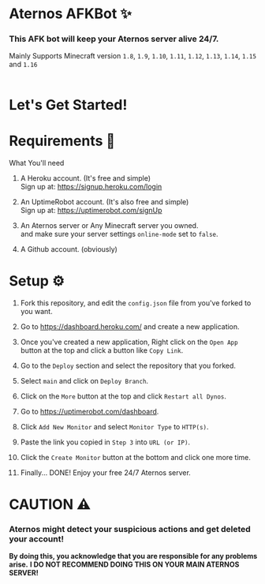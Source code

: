 # Aternos AFKBot ✨
### This AFK bot will keep your Aternos server alive 24/7.  
Mainly Supports Minecraft version ``1.8``, ``1.9``, ``1.10``, ``1.11``, ``1.12``, ``1.13``, ``1.14``, ``1.15`` and ``1.16``
<br/>
<br/>


# Let's Get Started!
# Requirements 🎒
What You'll need

1. A Heroku account. (It's free and simple)  
	Sign up at: https://signup.heroku.com/login

2. An UptimeRobot account. (It's also free and simple)  
	Sign up at: https://uptimerobot.com/signUp
2. An Aternos server or Any Minecraft server you owned.  
	and make sure your server settings ``online-mode`` set to ``false``.
3. A Github account. (obviously)


# Setup ⚙
1. Fork this repository, and edit the ``config.json`` file from you've forked to you want.

2. Go to https://dashboard.heroku.com/ and create a new application.
3. Once you've created a new application, Right click on the ``Open App`` button at the top and click a button like ``Copy Link``.
4. Go to the ``Deploy`` section and select the repository that you forked.
5. Select ``main`` and click on ``Deploy Branch``.
6. Click on the ``More`` button at the top and click ``Restart all Dynos``.
8. Go to https://uptimerobot.com/dashboard.
9. Click ``Add New Monitor`` and select ``Monitor Type`` to ``HTTP(s)``.
10. Paste the link you copied in ``Step 3`` into ``URL (or IP)``.
11. Click the ``Create Monitor`` button at the bottom and click one more time.
12. Finally... DONE! Enjoy your free 24/7 Aternos server.


# CAUTION ⚠
### Aternos might detect your suspicious actions and get deleted your account!  
**By doing this, you acknowledge that you are responsible for any problems arise.**
**I DO NOT RECOMMEND DOING THIS ON YOUR MAIN ATERNOS SERVER!**
